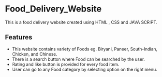 # Food_Delivery_Website
This is a food delivery website created using HTML , CSS and JAVA SCRIPT.

## Features 
- This website contains variety of Foods eg. Biryani, Paneer, South-Indian, Chicken, and Chinese.
- There is a search button where Food can be searched by the user.
- Rating and like button is provided for every food item.
- User can go to any Food category by selecting option on the right menu.

